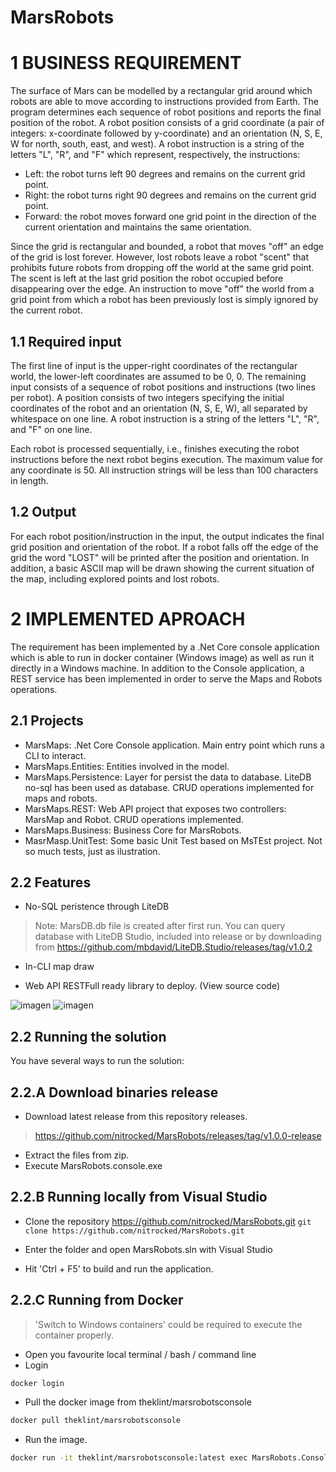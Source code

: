 # MarsRobots

1 BUSINESS REQUIREMENT
=======================
The surface of Mars can be modelled by a rectangular grid around which robots are
able to move according to instructions provided from Earth. 
The program determines each sequence of robot positions and reports the final
position of the robot.
A robot position consists of a grid coordinate (a pair of integers: x-coordinate followed
by y-coordinate) and an orientation (N, S, E, W for north, south, east, and west). A
robot instruction is a string of the letters "L", "R", and "F" which represent,
respectively, the instructions:

- Left: the robot turns left 90 degrees and remains on the current grid point.
- Right: the robot turns right 90 degrees and remains on the current grid point.
- Forward: the robot moves forward one grid point in the direction of the current
orientation and maintains the same orientation.

Since the grid is rectangular and bounded, a robot that moves "off" an edge of the grid is lost forever. 
However, lost robots leave a robot "scent" that prohibits future robots from dropping off the world at the same grid point.
The scent is left at the last grid position the robot occupied before disappearing over
the edge. An instruction to move "off" the world from a grid point from which a robot
has been previously lost is simply ignored by the current robot.
 
  1.1 Required input
  -------------------
  The first line of input is the upper-right coordinates of the rectangular world, the
lower-left coordinates are assumed to be 0, 0.
The remaining input consists of a sequence of robot positions and instructions (two
lines per robot). A position consists of two integers specifying the initial coordinates
of the robot and an orientation (N, S, E, W), all separated by whitespace on one line.
A robot instruction is a string of the letters "L", "R", and "F" on one line.

Each robot is processed sequentially, i.e., finishes executing the robot instructions
before the next robot begins execution.
The maximum value for any coordinate is 50.
All instruction strings will be less than 100 characters in length.

  1.2 Output
  -----------
  For each robot position/instruction in the input, the output indicates the final
grid position and orientation of the robot. If a robot falls off the edge of the grid the
word "LOST" will be printed after the position and orientation.
  In addition, a basic ASCII map will be drawn showing the current situation of the map, including explored points and lost robots.

2 IMPLEMENTED APROACH
======================

The requirement has been implemented by a .Net Core console application which is able to run in docker container (Windows image) as well as run it directly in a Windows machine.
In addition to the Console application, a REST service has been implemented in order to serve the Maps and Robots operations.

  2.1 Projects 
  --------------
  - MarsMaps: .Net Core Console application. Main entry point which runs a CLI to interact.
  - MarsMaps.Entities: Entities involved in the model.
  - MarsMaps.Persistence: Layer for persist the data to database. LiteDB no-sql has been used as database. CRUD operations implemented for maps and robots.
  - MarsMaps.REST: Web API project that exposes two controllers: MarsMap and Robot. CRUD operations implemented.
  - MarsMaps.Business: Business Core for MarsRobots. 
  - MasrMasp.UnitTest: Some basic Unit Test based on MsTEst project. Not so much tests, just as ilustration.

  2.2 Features
  -------------
  - No-SQL peristence through LiteDB
  > Note: MarsDB.db file is created after first run.
  > You can query database with LiteDB Studio, included into release or by downloading from https://github.com/mbdavid/LiteDB.Studio/releases/tag/v1.0.2
  
  - In-CLI map draw
 
  - Web API RESTFull ready library to deploy. (View source code)

 ![imagen](https://user-images.githubusercontent.com/4944182/131391603-d5b42b32-4334-4415-9aeb-c51b641b6cae.png)
 ![imagen](https://user-images.githubusercontent.com/4944182/131391386-22513ba8-242c-4083-9211-7ffcdbb6d9df.png)
 
 
  2.2 Running the solution
  -------------------------
  You have several ways to run the solution:
  
   2.2.A Download binaries release 
   -------------------------------
   - Download latest release from this repository releases.
   > https://github.com/nitrocked/MarsRobots/releases/tag/v1.0.0-release
   > 

   - Extract the files from zip.
   - Execute MarsRobots.console.exe


   2.2.B Running locally from Visual Studio
   ----------------------------------------
   - Clone the repository https://github.com/nitrocked/MarsRobots.git
`git clone https://github.com/nitrocked/MarsRobots.git`

   
   - Enter the folder and open MarsRobots.sln with Visual Studio
   - Hit 'Ctrl + F5' to build and run the application.
   
   2.2.C Running from Docker
   -------------------------
   > 'Switch to Windows containers' could be required to execute the container properly.
   - Open you favourite local terminal / bash / command line
   - Login
```sh
docker login
```
   - Pull the docker image from theklint/marsrobotsconsole
  
```sh
docker pull theklint/marsrobotsconsole
```
   
   - Run the image.
```sh
docker run -it theklint/marsrobotsconsole:latest exec MarsRobots.Console.exe
```

    

